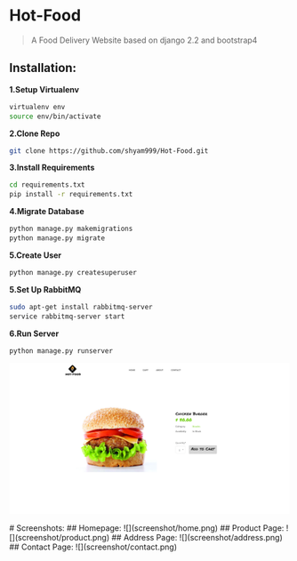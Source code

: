 # Hot-Food
> A Food Delivery Website based on django 2.2 and bootstrap4
## Installation:

**1.Setup Virtualenv**
```sh
virtualenv env
source env/bin/activate
```
**2.Clone Repo**
```sh
git clone https://github.com/shyam999/Hot-Food.git
```
**3.Install Requirements**
```sh
cd requirements.txt
pip install -r requirements.txt
```
**4.Migrate Database**
```sh
python manage.py makemigrations
python manage.py migrate
```
**5.Create User**
```sh
python manage.py createsuperuser
```
**5.Set Up RabbitMQ**
```sh
sudo apt-get install rabbitmq-server
service rabbitmq-server start
```
**6.Run Server**
```sh
python manage.py runserver
```

<p align="center">
  <img src="./screenshot/product.png" alt="Bundle Analyzer example" width="650">
</p>
# Screenshots:
## Homepage:
![](screenshot/home.png)
## Product Page:
![](screenshot/product.png)
## Address Page:
![](screenshot/address.png)
## Contact Page:
![](screenshot/contact.png)
